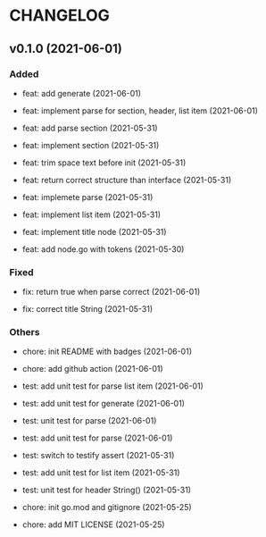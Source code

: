 # CHANGELOG

## v0.1.0 (2021-06-01)

### Added

- feat: add generate (2021-06-01)

- feat: implement parse for section, header, list item (2021-06-01)

- feat: add parse section (2021-05-31)

- feat: implement section (2021-05-31)

- feat: trim space text before init (2021-05-31)

- feat: return correct structure than interface (2021-05-31)

- feat: implemete parse (2021-05-31)

- feat: implement list item (2021-05-31)

- feat: implement title node (2021-05-31)

- feat: add node.go with tokens (2021-05-30)

### Fixed

- fix: return true when parse correct (2021-06-01)

- fix: correct title String (2021-05-31)

### Others

- chore: init README with badges (2021-06-01)

- chore: add github action (2021-06-01)

- test: add unit test for parse list item (2021-06-01)

- test: add unit test for generate (2021-06-01)

- test: unit test for parse (2021-06-01)

- test: add unit test for parse (2021-06-01)

- test: switch to testify assert (2021-05-31)

- test: add unit test for list item (2021-05-31)

- test: unit test for header String() (2021-05-31)

- chore: init go.mod and gitignore (2021-05-25)

- chore: add MIT LICENSE (2021-05-25)
